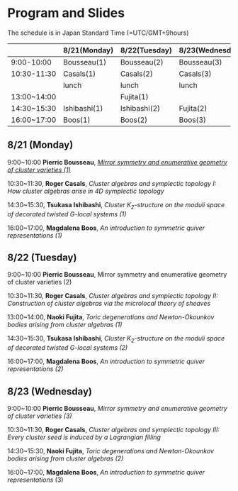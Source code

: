 <script type="text/x-mathjax-config">MathJax.Hub.Config({tex2jax:{inlineMath:[['\$','\$'],['\\(','\\)']],processEscapes:true},CommonHTML: {matchFontHeight:false}});</script> 
<script type="text/javascript" async src="https://cdnjs.cloudflare.com/ajax/libs/mathjax/2.7.1/MathJax.js?config=TeX-MML-AM_CHTML"></script>

# Program and Slides

The schedule is in Japan Standard Time (=UTC/GMT+9hours)

||8/21(Monday)|8/22(Tuesday)|8/23(Wednesday)|
|----|----|----|----|
|9:00-10:00|Bousseau(1)|Bousseau(2)|Bousseau(3)|
|10:30-11:30|Casals(1)|Casals(2)|Casals(3)|
||lunch|lunch|lunch|
|13:00~14:00||Fujita(1)||
|14:30~15:30|Ishibashi(1)|Ishibashi(2)|Fujita(2)|
|16:00~17:00|Boos(1)|Boos(2)|Boos(3)|

## 8/21 (Monday)
9:00~10:00 **Pierric Bousseau**, [_Mirror symmetry and enumerative geometry of cluster varieties (1)_](slides/Bousseau_1.pdf)

10:30~11:30, **Roger Casals**, _Cluster algebras and symplectic topology I: How cluster algebras arise in 4D symplectic topology_

14:30~15:30, **Tsukasa Ishibashi**, _Cluster $K_2$-structure on the moduli space of decorated twisted $G$-local systems (1)_

16:00~17:00, **Magdalena Boos**, _An introduction to symmetric quiver representations (1)_

## 8/22 (Tuesday)
9:00~10:00 **Pierric Bousseau**, Mirror symmetry and enumerative geometry of cluster varieties (2)

10:30~11:30, **Roger Casals**, _Cluster algebras and symplectic topology II: Construction of cluster algebras via the microlocal theory of sheaves_

13:00~14:00, **Naoki Fujita**, _Toric degenerations and Newton-Okounkov bodies arising from cluster algebras (1)_

14:30~15:30, **Tsukasa Ishibashi**, _Cluster $K_2$-structure on the moduli space of decorated twisted $G$-local systems (2)_

16:00~17:00, **Magdalena Boos**, _An introduction to symmetric quiver representations (2)_

## 8/23 (Wednesday)
9:00~10:00 **Pierric Bousseau**, _Mirror symmetry and enumerative geometry of cluster varieties (3)_

10:30~11:30, **Roger Casals**, _Cluster algebras and symplectic topology III: Every cluster seed is induced by a Lagrangian filling_

14:30~15:30, **Naoki Fujita**, _Toric degenerations and Newton-Okounkov bodies arising from cluster algebras (2)_

16:00~17:00, **Magdalena Boos**, _An introduction to symmetric quiver representations_ (3)